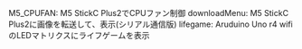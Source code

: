 M5_CPUFAN: M5 StickC Plus2でCPUファン制御
downloadMenu: M5 StickC Plus2に画像を転送して、表示(シリアル通信版)
lifegame: Aruduino Uno r4 wifiのLEDマトリクスにライフゲームを表示
